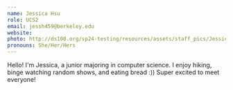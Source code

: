 ```yaml
---
name: Jessica Hsu
role: UCS2
email: jessh459@berkeley.edu
website: 
photo: http://ds100.org/sp24-testing/resources/assets/staff_pics/Jessica_Hsu.png
pronouns: She/Her/Hers
---
```

Hello! I'm Jessica, a junior majoring in computer science. I enjoy hiking, binge watching random shows, and eating bread :)) Super excited to meet everyone!
